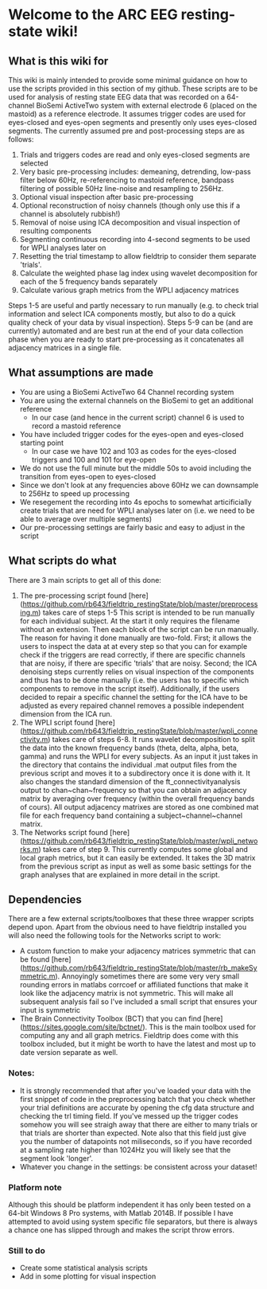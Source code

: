 # Welcome to the ARC EEG resting-state wiki!

## What is this wiki for
This wiki is mainly intended to provide some minimal guidance on how to use the scripts provided in this section of my github. These scripts are to be used for analysis of resting state EEG data that was recorded on a 64-channel BioSemi ActiveTwo system with external electrode 6 (placed on the mastoid) as a reference electrode. It assumes trigger codes are used for eyes-closed and eyes-open segments and presently only uses eyes-closed segments. The currently assumed pre and post-processing steps are as follows:

1. Trials and triggers codes are read and only eyes-closed segments are selected
2. Very basic pre-processing includes: demeaning, detrending, low-pass filter below 60Hz, re-referencing to mastoid reference, bandpass filtering of possible 50Hz line-noise and resampling to 256Hz.
3. Optional visual inspection after basic pre-processing
4. Optional reconstruction of noisy channels (though only use this if a channel is absolutely rubbish!)
5. Removal of noise using ICA decomposition and visual inspection of resulting components
6. Segmenting continuous recording into 4-second segments to be used for WPLI analyses later on
7. Resetting the trial timestamp to allow fieldtrip to consider them separate 'trials'.
8. Calculate the weighted phase lag index using wavelet decomposition for each of the 5 frequency bands separately
9. Calculate various graph metrics from the WPLI adjacency matrices

Steps 1-5 are useful and partly necessary to run manually (e.g. to check trial information and select ICA components mostly, but also to do a quick quality check of your data by visual inspection). Steps 5-9 can be (and are currently) automated and are best run at the end of your data collection phase when you are ready to start pre-processing as it concatenates all adjacency matrices in a single file.

## What assumptions are made
* You are using a BioSemi ActiveTwo 64 Channel recording system
* You are using the external channels on the BioSemi to get an additional reference
  * In our case (and hence in the current script) channel 6 is used to record a mastoid reference
* You have included trigger codes for the eyes-open and eyes-closed starting point
  * In our case we have 102 and 103 as codes for the eyes-closed triggers and 100 and 101 for eye-open
* We do not use the full minute but the middle 50s to avoid including the transition from eyes-open to eyes-closed
* Since we don't look at any frequencies above 60Hz we can downsample to 256Hz to speed up processing
* We resegement the recording into 4s epochs to somewhat articificially create trials that are need for WPLI analyses later on (i.e. we need to be able to average over multiple segments)
* Our pre-processing settings are fairly basic and easy to adjust in the script


## What scripts do what
There are 3 main scripts to get all of this done:

1. The pre-processing script found [here] (https://github.com/rb643/fieldtrip_restingState/blob/master/preprocessing.m) takes care of steps 1-5 This script is intended to be run manually for each individual subject. At the start it only requires the filename without an extension. Then each block of the script can be run manually. The reason for having it done manually are two-fold. First; it allows the users to inspect the data at at every step so that you can for example check if the triggers are read correctly, if there are specific channels that are noisy, if there are specific 'trials' that are noisy. Second; the ICA denoising steps currently relies on visual inspection of the components and thus has to be done manually (i.e. the users has to specific which components to remove in the script itself). Additionally, if the users decided to repair a specific channel the setting for the ICA have to be adjusted as every repaired channel removes a possible independent dimension from the ICA run. 
2. The WPLI script found [here] (https://github.com/rb643/fieldtrip_restingState/blob/master/wpli_connectivity.m) takes care of steps 6-8. It runs wavelet decomposition to split the data into the known frequency bands (theta, delta, alpha, beta, gamma) and runs the WPLI for every subjects. As an input it just takes in the directory that contains the individual .mat output files from the previous script and moves it to a subdirectory once it is done with it. It also changes the standard dimension of the ft_connectivityanalysis output to chan~chan~frequency so that you can obtain an adjacency matrix by averaging over frequency (within the overall frequency bands of cours). All output adjacency matrixes are stored as one combined mat file for each frequency band containing a subject~channel~channel matrix.
3. The Networks script found  [here] (https://github.com/rb643/fieldtrip_restingState/blob/master/wpli_networks.m) takes care of step 9. This currently computes some global and local graph metrics, but it can easily be extended. It takes the 3D matrix from the previous script as input as well as some basic settings for the graph analyses that are explained in more detail in the script.

## Dependencies
There are a few external scripts/toolboxes that these three wrapper scripts depend upon. Apart from the obvious need to have fieldtrip installed you will also need the following tools for the Networks script to work:
* A custom function to make your adjacency matrices symmetric that can be found [here] (https://github.com/rb643/fieldtrip_restingState/blob/master/rb_makeSymmetric.m). Annoyingly sometimes there are some very very small rounding errors in matlabs corrcoef or affiliated functions that make it look like the adjacency matrix is not symmetric. This will make all subsequent analysis fail so I've included a small script that ensures your input is symmetric
* The Brain Connectivity Toolbox (BCT) that you can find [here] (https://sites.google.com/site/bctnet/). This is the main toolbox used for computing any and all graph metrics. Fieldtrip does come with this toolbox included, but it might be worth to have the latest and most up to date version separate as well.

### Notes:
* It is strongly recommended that after you've loaded your data with the first snippet of code in the preprocessing batch that you check whether your trial definitions are accurate by opening the cfg data structure and checking the trl timing field. If you've messed up the trigger codes somehow you will see straigh away that there are either to many trials or that trials are shorter than expected. Note also that this field just give you the number of datapoints not miliseconds, so if you have recorded at a sampling rate higher than 1024Hz you will likely see that the segment look 'longer'.
* Whatever you change in the settings: be consistent across your dataset!

### Platform note
Although this should be platform independent it has only been tested on a 64-bit Windows 8 Pro systems, with Matlab 2014B. If possible I have attempted to avoid using system specific file separators, but there is always a chance one has slipped through and makes the script throw errors.

### Still to do
* Create some statistical analysis scripts
* Add in some plotting for visual inspection
